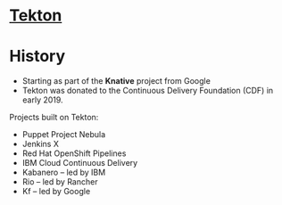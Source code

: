 # [Tekton](https://tekton.dev/)



# History
- Starting as part of the **Knative** project from Google
- Tekton was donated to the Continuous Delivery Foundation (CDF) in early 2019.

Projects built on Tekton:
- Puppet Project Nebula
- Jenkins X
- Red Hat OpenShift Pipelines
- IBM Cloud Continuous Delivery
- Kabanero – led by IBM
- Rio – led by Rancher
- Kf – led by Google
